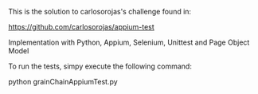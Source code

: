 This is the solution to carlosorojas's challenge found in:

https://github.com/carlosorojas/appium-test

Implementation with Python, Appium, Selenium, Unittest and Page Object Model

To run the tests, simpy execute the following command: 

python grainChainAppiumTest.py


